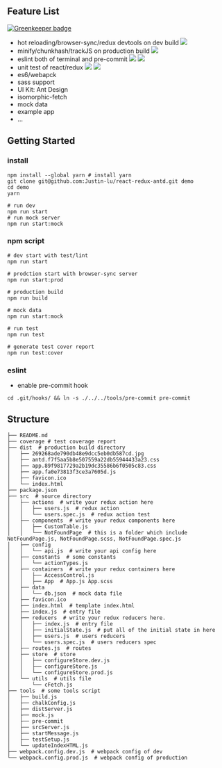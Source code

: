 ## Feature List

[![Greenkeeper badge](https://badges.greenkeeper.io/Justin-lu/react-redux-antd.svg)](https://greenkeeper.io/)
- hot reloading/browser-sync/redux devtools on dev build
![](http://ww1.sinaimg.cn/large/785cd1e3gw1f69xb4vta2g20tb0fs7c5.gif)
- minify/chunkhash/trackJS on production build
![](http://ww4.sinaimg.cn/large/785cd1e3gw1f69xey2om7g20tb0fs1kx.gif)
- eslint both of terminal and pre-commit
![](http://ww1.sinaimg.cn/large/785cd1e3gw1f69xiq41uog20tb0fsn8e.gif)
![](http://ww2.sinaimg.cn/large/785cd1e3gw1f69zn0p20gj21je0jan1f.jpg)
- unit test of react/redux
![](http://ww3.sinaimg.cn/large/785cd1e3gw1f69x6lccmij21020m2juk.jpg)
![](http://ww2.sinaimg.cn/large/785cd1e3gw1f69zp1v97ij21kw0u8td8.jpg)
- es6/webapck
- sass support
- UI Kit: Ant Design
- isomorphic-fetch
- mock data
- example app
- ...

## Getting Started
### install

```
npm install --global yarn # install yarn
git clone git@github.com:Justin-lu/react-redux-antd.git demo
cd demo
yarn

# run dev
npm run start
# run mock server
npm run start:mock
```

### npm script

```shell
# dev start with test/lint
npm run start 

# prodction start with browser-sync server
npm run start:prod

# production build
npm run build

# mock data
npm run start:mock

# run test
npm run test

# generate test cover report
npm run test:cover

```

### eslint

- enable pre-commit hook

```shell
cd .git/hooks/ && ln -s ./../../tools/pre-commit pre-commit
```

## Structure

```shell
├── README.md
├── coverage # test coverage report
├── dist  # production build directory
│   ├── 269268ade790db48e9dcc5eb0db587cd.jpg
│   ├── antd.f7f5aa5b8e507559a22db55944433a23.css
│   ├── app.89f9817729a2b19dc35586b6f0505c83.css
│   ├── app.fa0e73813f3ce3a7605d.js
│   ├── favicon.ico
│   └── index.html
├── package.json
├── src  # source directory
│   ├── actions  # write your redux action here
│   │   ├── users.js  # redux action
│   │   └── users.spec.js  # redux action test
│   ├── components  # write your redux components here
│   │   ├── CustomTable.js
│   │   └── NotFoundPage  # this is a folder which include NotFoundPage.js, NotFoundPage.scss, NotFoundPage.spec.js
│   ├── config
│   │   └── api.js  # write your api config here
│   ├── constants  # some constants
│   │   └── actionTypes.js
│   ├── containers  # write your redux containers here
│   │   ├── AccessControl.js
│   │   ├── App  # App.js App.scss
│   ├── data
│   │   └── db.json  # mock data file
│   ├── favicon.ico
│   ├── index.html  # template index.html
│   ├── index.js  # entry file
│   ├── reducers  # write your redux reducers here.
│   │   ├── index.js  # entry file
│   │   ├── initialState.js  # put all of the initial state in here
│   │   ├── users.js  # users reducers
│   │   └── users.spec.js  # users reducers spec
│   ├── routes.js  # routes
│   ├── store  # store
│   │   ├── configureStore.dev.js
│   │   ├── configureStore.js
│   │   └── configureStore.prod.js
│   └── utils  # utils file
│       └── cFetch.js
├── tools  # some tools script
│   ├── build.js
│   ├── chalkConfig.js
│   ├── distServer.js
│   ├── mock.js
│   ├── pre-commit
│   ├── srcServer.js
│   ├── startMessage.js
│   ├── testSetup.js
│   └── updateIndexHTML.js
├── webpack.config.dev.js  # webpack config of dev
└── webpack.config.prod.js  # webpack config of production
```
